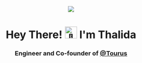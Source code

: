 <div align="center">
  <img src="https://live-window.tunl.sh/api/?v2&units=imperial" />
</div>

<h1 align="center">
  Hey There! <picture>
    <source srcset="https://fonts.gstatic.com/s/e/notoemoji/latest/1f44b_1f3fe/512.webp" type="image/webp">
    <img src="https://fonts.gstatic.com/s/e/notoemoji/latest/1f44b_1f3fe/512.gif" alt="👋" width="32" height="32">
  </picture> I'm Thalida
</h1>

<div align="center">
  <h3>
    Engineer and Co-founder of <a href="https://tourus.io?source=github" target="_blank">@Tourus</a>
  </h3>
</div>
